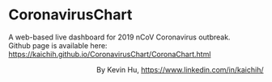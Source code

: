 # CoronavirusChart

A web-based live dashboard for 2019 nCoV Coronavirus outbreak. <br>
Github page is available here: https://kaichih.github.io/CoronavirusChart/CoronaChart.html<p align=right>
By Kevin Hu, https://www.linkedin.com/in/kaichih/
